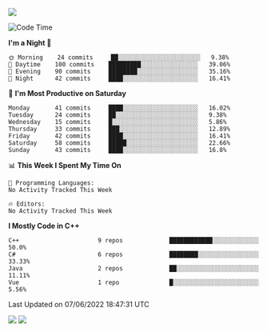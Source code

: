 ![](https://komarev.com/ghpvc/?username=lilpidgey&color=red)
<!--START_SECTION:waka-->
![Code Time](http://img.shields.io/badge/Code%20Time-0%20secs-blue)

**I'm a Night 🦉** 

```text
🌞 Morning    24 commits     ██░░░░░░░░░░░░░░░░░░░░░░░   9.38% 
🌆 Daytime    100 commits    █████████░░░░░░░░░░░░░░░░   39.06% 
🌃 Evening    90 commits     ████████░░░░░░░░░░░░░░░░░   35.16% 
🌙 Night      42 commits     ████░░░░░░░░░░░░░░░░░░░░░   16.41%

```
📅 **I'm Most Productive on Saturday** 

```text
Monday       41 commits     ████░░░░░░░░░░░░░░░░░░░░░   16.02% 
Tuesday      24 commits     ██░░░░░░░░░░░░░░░░░░░░░░░   9.38% 
Wednesday    15 commits     █░░░░░░░░░░░░░░░░░░░░░░░░   5.86% 
Thursday     33 commits     ███░░░░░░░░░░░░░░░░░░░░░░   12.89% 
Friday       42 commits     ████░░░░░░░░░░░░░░░░░░░░░   16.41% 
Saturday     58 commits     █████░░░░░░░░░░░░░░░░░░░░   22.66% 
Sunday       43 commits     ████░░░░░░░░░░░░░░░░░░░░░   16.8%

```


📊 **This Week I Spent My Time On** 

```text
💬 Programming Languages: 
No Activity Tracked This Week

🔥 Editors: 
No Activity Tracked This Week

```

**I Mostly Code in C++** 

```text
C++                      9 repos             ████████████░░░░░░░░░░░░░   50.0% 
C#                       6 repos             ████████░░░░░░░░░░░░░░░░░   33.33% 
Java                     2 repos             ██░░░░░░░░░░░░░░░░░░░░░░░   11.11% 
Vue                      1 repo              █░░░░░░░░░░░░░░░░░░░░░░░░   5.56%

```



 Last Updated on 07/06/2022 18:47:31 UTC
<!--END_SECTION:waka-->
![](https://hit.yhype.me/github/profile?user_id=42968544)
![](https://komarev.com/ghpvc/?lilpidgey)
